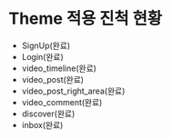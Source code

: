 # Theme 적용 진척 현황

- SignUp(완료)
- Login(완료)
- video_timeline(완료)
- video_post(완료)
- video_post_right_area(완료)
- video_comment(완료)
- discover(완료)
- inbox(완료)
